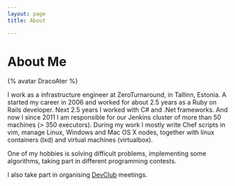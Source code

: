```yaml
---
layout: page
title: About

---
```


# About Me

{% avatar DracoAter %}

I work as a infrastructure engineer at ZeroTurnaround, in Tallinn, Estonia. A started my career in
2006 and worked for about 2.5 years as a Ruby on Rails developer. Next 2.5 years I worked with
C# and .Net frameworks. And now I since 2011 I am responsible for our Jenkins cluster of more than
50 machines (> 350 executors). During my work I mostly write Chef scripts in vim, manage Linux,
Windows and Mac OS X nodes, together with linux containers (lxd) and virtual machines (virtualbox).

One of my hobbies is solving difficult problems, implementing some algorithms, taking part in
different programming contests.

I also take part in organising [DevClub](http://devclub.eu) meetings.
